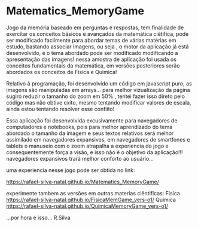 # Matematics_MemoryGame
Jogo da memória baseado em perguntas e respostas, tem finalidade de exercitar os conceitos básicos e avançados
da matemática ciêtifica, pode ser modificado facilmente para abordar temas de várias matérias em estudo, bastando 
associar imagens, ou seja , o motor da aplicação já está desenvolvido, e o tema abordado pode ser modificado
modificando a apresentação das imagens! nessa amostra de aplicação foi usada os conceitos fundamentais da matemática,
em versões posteriores serão abordados os conceitos de Fisica e Quimica!

Relativo à programação, foi desenvolvido um código em javascript puro, as imagens são manipuladas em arrays... para melhor 
vizualização da página sugiro reduzir o tamanho do zoom em 50% , tentei fazer isso direto pelo código mas não obtive exito,
mesmo tentando modificar valores de escala, ainda estou tentando resolver esse conflito!

Essa aplicação foi desenvolvida excusivamente para navegadores de computadores e notebooks, pois para melhor aprendizado do tema abordado o tamanho da imagem e seus textos relativos será melhor assimilado em navegadores expansivos, em navegadores de smartfones e tablets o manuseio com o zoom atrapalha a experiencia do jogo e consequentemente força a visão, e isso não é o objetivo da aplicação!!! navegadores expansivos trará melhor conforto ao usuário...

uma experiencia nesse jogo pode ser obtida no link:

https://rafael-silva-natal.github.io/Matematics_MemoryGame/

experimente tambem as versões em outras materias ciêntificas:
Fisíca
https://rafael-silva-natal.github.io/FisicaMemGame_vers-o1/
Química
https://rafael-silva-natal.github.io/QuimicaMemoryGame_vers-o1/

...por hora é isso... R.Silva
